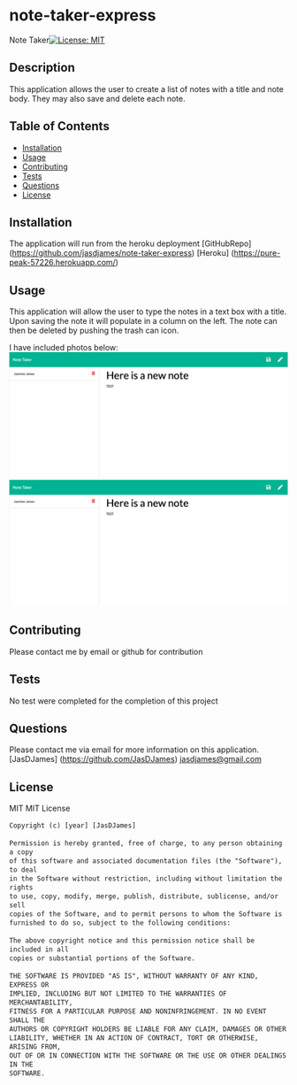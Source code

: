 # note-taker-express

Note Taker[![License: MIT](https://img.shields.io/badge/License-MIT-yellow.svg)](https://opensource.org/licenses/MIT)

## Description 
This application allows the user to create a list of notes with a title and note body. They may also save and delete each note. 

## Table of Contents 

* [Installation](#installation)
* [Usage](#usage)
* [Contributing](#contributing)
* [Tests](#tests)
* [Questions](#questions)
* [License](#license)

## Installation
The application will run from the heroku deployment 
[GitHubRepo] (https://github.com/jasdjames/note-taker-express)
[Heroku] (https://pure-peak-57226.herokuapp.com/)

## Usage 
This application will allow the user to type the notes in a text box with a title. Upon saving the note it will populate in a column on the left. The note can then be deleted by pushing the trash can icon. 

I have included photos below:
![Deleted](public/assets/img/first.png)
![First](public/assets/img/first.png)






## Contributing
Please contact me by email or github for contribution


## Tests
No test were completed for the completion of this project

## Questions
Please contact me via email for more information on this application. 
[JasDJames]
(https://github.com/JasDJames)
jasdjames@gmail.com

## License
MIT
MIT License

    Copyright (c) [year] [JasDJames]
    
    Permission is hereby granted, free of charge, to any person obtaining a copy
    of this software and associated documentation files (the "Software"), to deal
    in the Software without restriction, including without limitation the rights
    to use, copy, modify, merge, publish, distribute, sublicense, and/or sell
    copies of the Software, and to permit persons to whom the Software is
    furnished to do so, subject to the following conditions:
    
    The above copyright notice and this permission notice shall be included in all
    copies or substantial portions of the Software.
    
    THE SOFTWARE IS PROVIDED "AS IS", WITHOUT WARRANTY OF ANY KIND, EXPRESS OR
    IMPLIED, INCLUDING BUT NOT LIMITED TO THE WARRANTIES OF MERCHANTABILITY,
    FITNESS FOR A PARTICULAR PURPOSE AND NONINFRINGEMENT. IN NO EVENT SHALL THE
    AUTHORS OR COPYRIGHT HOLDERS BE LIABLE FOR ANY CLAIM, DAMAGES OR OTHER
    LIABILITY, WHETHER IN AN ACTION OF CONTRACT, TORT OR OTHERWISE, ARISING FROM,
    OUT OF OR IN CONNECTION WITH THE SOFTWARE OR THE USE OR OTHER DEALINGS IN THE
    SOFTWARE.